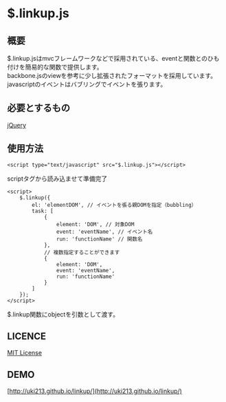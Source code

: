 # $.linkup.js

## 概要
$.linkup.jsはmvcフレームワークなどで採用されている、eventと関数とのひも付けを簡易的な関数で提供します。  
backbone.jsのviewを参考に少し拡張されたフォーマットを採用しています。
javascriptのイベントはバブリングでイベントを張ります。

## 必要とするもの
[jQuery](https://jquery.com/)

## 使用方法
	<script type="text/javascript" src="$.linkup.js"></script>
scriptタグから読み込ませて準備完了

	<script>
		$.linkup({
			el: 'elementDOM', // イベントを張る親DOMを指定（bubbling）
			task: [
				{
					element: 'DOM', // 対象DOM
					event: 'eventName', // イベント名
					run: 'functionName' // 関数名
				},
				// 複数指定することができます
				{
					element: 'DOM',
					event: 'eventName',
					run: 'functionName'
				}
			]
		});
	</script>
$.linkup関数にobjectを引数として渡す。

## LICENCE
[MIT License](http://opensource.org/licenses/mit-license.php)

## DEMO
[http://uki213.github.io/linkup/](http://uki213.github.io/linkup/)
